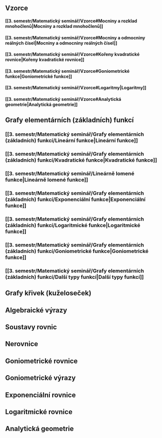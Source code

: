 ## Vzorce
#### [[3. semestr/Matematický seminář/Vzorce#Mocniny a rozklad mnohočlenů|Mocniny a rozklad mnohočlenů]]
#### [[3. semestr/Matematický seminář/Vzorce#Mocniny a odmocniny reálných čísel|Mocniny a odmocniny reálných čísel]]
#### [[3. semestr/Matematický seminář/Vzorce#Kořeny kvadratické rovnice|Kořeny kvadratické rovnice]]
#### [[3. semestr/Matematický seminář/Vzorce#Goniometrické funkce|Goniometrické funkce]]
#### [[3. semestr/Matematický seminář/Vzorce#Logaritmy|Logaritmy]]
#### [[3. semestr/Matematický seminář/Vzorce#Analytická geometrie|Analytická geometrie]]

## Grafy elementárních (základních) funkcí
### [[3. semestr/Matematický seminář/Grafy elementárních (základních) funkcí/Lineární funkce|Lineární funkce]]
### [[3. semestr/Matematický seminář/Grafy elementárních (základních) funkcí/Kvadratické funkce|Kvadratické funkce]]
### [[3. semestr/Matematický seminář/Lineárně lomené funkce|Lineárně lomené funkce]]
### [[3. semestr/Matematický seminář/Grafy elementárních (základních) funkcí/Exponenciální funkce|Exponenciální funkce]]
### [[3. semestr/Matematický seminář/Grafy elementárních (základních) funkcí/Logaritmické funkce|Logaritmické funkce]]
### [[3. semestr/Matematický seminář/Grafy elementárních (základních) funkcí/Goniometrické funkce|Goniometrické funkce]]
### [[3. semestr/Matematický seminář/Grafy elementárních (základních) funkcí/Další typy funkcí|Další typy funkcí]]

## Grafy křivek (kuželoseček)
## Algebraické výrazy
## Soustavy rovnic
## Nerovnice
## Goniometrické rovnice
## Goniometrické výrazy
## Exponenciální rovnice
## Logaritmické rovnice
## Analytická geometrie